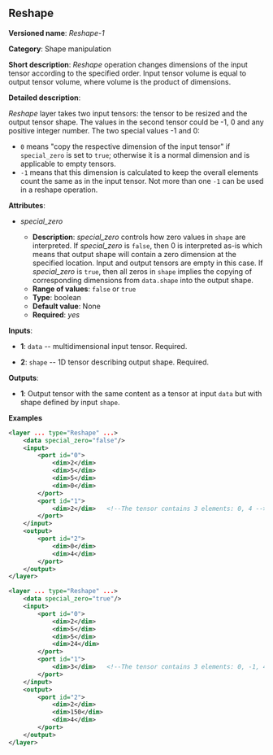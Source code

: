 ## Reshape <a name="Reshape"></a>

**Versioned name**: *Reshape-1*

**Category**: Shape manipulation

**Short description**: *Reshape* operation changes dimensions of the input tensor according to the specified order. Input tensor volume is equal to output tensor volume, where volume is the product of dimensions.

**Detailed description**:

*Reshape* layer takes two input tensors: the tensor to be resized and the output tensor shape. The values in the second tensor could be -1, 0 and any positive integer number. The two special values -1 and 0:
   * `0` means "copy the respective dimension of the input tensor" if `special_zero` is set to `true`; otherwise it is a normal dimension and is applicable to empty tensors.
   * `-1` means that this dimension is calculated to keep the overall elements count the same as in the input tensor. Not more than one `-1` can be used in a reshape operation.

**Attributes**:

* *special_zero*

  * **Description**: *special_zero* controls how zero values in `shape` are interpreted. If *special_zero* is `false`, then 0 is interpreted as-is which means that output shape will contain a zero dimension at the specified location. Input and output tensors are empty in this case. If *special_zero* is `true`, then all zeros in `shape` implies the copying of corresponding dimensions from `data.shape` into the output shape.
  * **Range of values**: `false` or `true`
  * **Type**: boolean
  * **Default value**: None
  * **Required**: *yes*

**Inputs**:

*   **1**: `data` -- multidimensional input tensor. Required.

*   **2**: `shape` -- 1D tensor describing output shape. Required.

**Outputs**:

*   **1**: Output tensor with the same content as a tensor at input `data` but with shape defined by input `shape`.

**Examples**

```xml
<layer ... type="Reshape" ...>
    <data special_zero="false"/>
    <input>
        <port id="0">
            <dim>2</dim>
            <dim>5</dim>
            <dim>5</dim>
            <dim>0</dim>
        </port>
        <port id="1">
            <dim>2</dim>   <!--The tensor contains 3 elements: 0, 4 -->
        </port>
    </input>
    <output>
        <port id="2">
            <dim>0</dim>
            <dim>4</dim>
        </port>
    </output>
</layer>
```

```xml
<layer ... type="Reshape" ...>
    <data special_zero="true"/>
    <input>
        <port id="0">
            <dim>2</dim>
            <dim>5</dim>
            <dim>5</dim>
            <dim>24</dim>
        </port>
        <port id="1">
            <dim>3</dim>   <!--The tensor contains 3 elements: 0, -1, 4 -->
        </port>
    </input>
    <output>
        <port id="2">
            <dim>2</dim>
            <dim>150</dim>
            <dim>4</dim>
        </port>
    </output>
</layer>
```

